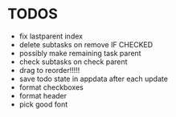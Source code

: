 # TODOS
* fix lastparent index
* delete subtasks on remove IF CHECKED
* possibly make remaining task parent
* check subtasks on check parent
* drag to reorder!!!!!
* save todo state in appdata after each update
* format checkboxes
* format header
* pick good font